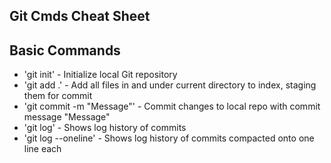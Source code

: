 ## Git Cmds Cheat Sheet

## Basic Commands
* 'git init' - Initialize local Git repository
* 'git add .' - Add all files in and under current directory to index, staging them for commit
* 'git commit -m "Message"' - Commit changes to local repo with commit message "Message"
* 'git log' - Shows log history of commits
* 'git log --oneline' - Shows log history of commits compacted onto one line each
